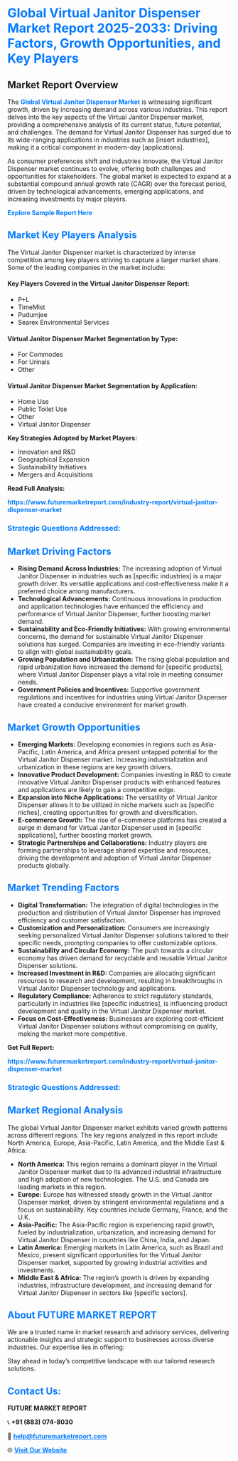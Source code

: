 <h1 style="color: #007BFF;">Global Virtual Janitor Dispenser Market Report 2025-2033: Driving Factors, Growth Opportunities, and Key Players</h1>

<section id="overview">
<h2>Market Report Overview</h2>
<p>The <a href="https://www.futuremarketreport.com/industry-report/virtual-janitor-dispenser-market" style="color: #007BFF; text-decoration: none;"><strong>Global Virtual Janitor Dispenser Market</strong></a> is witnessing significant growth, driven by increasing demand across various industries. This report delves into the key aspects of the Virtual Janitor Dispenser market, providing a comprehensive analysis of its current status, future potential, and challenges. The demand for Virtual Janitor Dispenser has surged due to its wide-ranging applications in industries such as [insert industries], making it a critical component in modern-day [applications].</p>
<p>As consumer preferences shift and industries innovate, the Virtual Janitor Dispenser market continues to evolve, offering both challenges and opportunities for stakeholders. The global market is expected to expand at a substantial compound annual growth rate (CAGR) over the forecast period, driven by technological advancements, emerging applications, and increasing investments by major players.</p>
</section>

<section id="overview">
<p><a href="https://www.futuremarketreport.com/request-sample/reportId=124671" style="color: #007BFF; text-decoration: none;"><strong>Explore Sample Report Here</strong></a></p>
</section>

<section id="key-players">
<h2 style="color: #007BFF;">Market Key Players Analysis</h2>
<p>The Virtual Janitor Dispenser market is characterized by intense competition among key players striving to capture a larger market share. Some of the leading companies in the market include:</p>
<h4>Key Players Covered in the Virtual Janitor Dispenser Report:</h4>
<ul><li>P+L</li><li>TimeMist</li><li>Pudumjee</li><li>Searex Environmental Services</li></ul>
<h4>Virtual Janitor Dispenser Market Segmentation by Type:</h4>
<ul><li>For Commodes</li><li>For Urinals</li><li>Other</li></ul>

<h4>Virtual Janitor Dispenser Market Segmentation by Application:</h4>
<ul><li>Home Use</li><li>Public Toilet Use</li><li>Other</li><li>Virtual Janitor Dispenser</li></ul>
<p><strong>Key Strategies Adopted by Market Players:</strong></p>
<ul>
<li>Innovation and R&D</li>
<li>Geographical Expansion</li>
<li>Sustainability Initiatives</li>
<li>Mergers and Acquisitions</li>
</ul>
</section>

<section>
<p><strong>Read Full Analysis: </strong></p><a href="https://www.futuremarketreport.com/industry-report/virtual-janitor-dispenser-market" style="color: #007BFF; text-decoration: none;"><strong>https://www.futuremarketreport.com/industry-report/virtual-janitor-dispenser-market</strong></a>
<h3 style="color: #007BFF;">Strategic Questions Addressed:</h3>
</section>

<section id="driving-factors">
<h2 style="color: #007BFF;">Market Driving Factors</h2>
<ul>
<li><strong>Rising Demand Across Industries:</strong> The increasing adoption of Virtual Janitor Dispenser in industries such as [specific industries] is a major growth driver. Its versatile applications and cost-effectiveness make it a preferred choice among manufacturers.</li>
<li><strong>Technological Advancements:</strong> Continuous innovations in production and application technologies have enhanced the efficiency and performance of Virtual Janitor Dispenser, further boosting market demand.</li>
<li><strong>Sustainability and Eco-Friendly Initiatives:</strong> With growing environmental concerns, the demand for sustainable Virtual Janitor Dispenser solutions has surged. Companies are investing in eco-friendly variants to align with global sustainability goals.</li>
<li><strong>Growing Population and Urbanization:</strong> The rising global population and rapid urbanization have increased the demand for [specific products], where Virtual Janitor Dispenser plays a vital role in meeting consumer needs.</li>
<li><strong>Government Policies and Incentives:</strong> Supportive government regulations and incentives for industries using Virtual Janitor Dispenser have created a conducive environment for market growth.</li>
</ul>
</section>

<section id="growth-opportunities">
<h2 style="color: #007BFF;">Market Growth Opportunities</h2>
<ul>
<li><strong>Emerging Markets:</strong> Developing economies in regions such as Asia-Pacific, Latin America, and Africa present untapped potential for the Virtual Janitor Dispenser market. Increasing industrialization and urbanization in these regions are key growth drivers.</li>
<li><strong>Innovative Product Development:</strong> Companies investing in R&D to create innovative Virtual Janitor Dispenser products with enhanced features and applications are likely to gain a competitive edge.</li>
<li><strong>Expansion into Niche Applications:</strong> The versatility of Virtual Janitor Dispenser allows it to be utilized in niche markets such as [specific niches], creating opportunities for growth and diversification.</li>
<li><strong>E-commerce Growth:</strong> The rise of e-commerce platforms has created a surge in demand for Virtual Janitor Dispenser used in [specific applications], further boosting market growth.</li>
<li><strong>Strategic Partnerships and Collaborations:</strong> Industry players are forming partnerships to leverage shared expertise and resources, driving the development and adoption of Virtual Janitor Dispenser products globally.</li>
</ul>
</section>

<section id="trending-factors">
<h2 style="color: #007BFF;">Market Trending Factors</h2>
<ul>
<li><strong>Digital Transformation:</strong> The integration of digital technologies in the production and distribution of Virtual Janitor Dispenser has improved efficiency and customer satisfaction.</li>
<li><strong>Customization and Personalization:</strong> Consumers are increasingly seeking personalized Virtual Janitor Dispenser solutions tailored to their specific needs, prompting companies to offer customizable options.</li>
<li><strong>Sustainability and Circular Economy:</strong> The push towards a circular economy has driven demand for recyclable and reusable Virtual Janitor Dispenser solutions.</li>
<li><strong>Increased Investment in R&D:</strong> Companies are allocating significant resources to research and development, resulting in breakthroughs in Virtual Janitor Dispenser technology and applications.</li>
<li><strong>Regulatory Compliance:</strong> Adherence to strict regulatory standards, particularly in industries like [specific industries], is influencing product development and quality in the Virtual Janitor Dispenser market.</li>
<li><strong>Focus on Cost-Effectiveness:</strong> Businesses are exploring cost-efficient Virtual Janitor Dispenser solutions without compromising on quality, making the market more competitive.</li>
</ul>
</section>

<section>
<p><strong>Get Full Report: </strong></p><a href="https://www.futuremarketreport.com/industry-report/virtual-janitor-dispenser-market" style="color: #007BFF; text-decoration: none;"><strong>https://www.futuremarketreport.com/industry-report/virtual-janitor-dispenser-market</strong></a>
<h3 style="color: #007BFF;">Strategic Questions Addressed:</h3>
</section>


<section id="regional-analysis">
<h2 style="color: #007BFF;">Market Regional Analysis</h2>
<p>The global Virtual Janitor Dispenser market exhibits varied growth patterns across different regions. The key regions analyzed in this report include North America, Europe, Asia-Pacific, Latin America, and the Middle East & Africa:</p>
<ul>
<li><strong>North America:</strong> This region remains a dominant player in the Virtual Janitor Dispenser market due to its advanced industrial infrastructure and high adoption of new technologies. The U.S. and Canada are leading markets in this region.</li>
<li><strong>Europe:</strong> Europe has witnessed steady growth in the Virtual Janitor Dispenser market, driven by stringent environmental regulations and a focus on sustainability. Key countries include Germany, France, and the U.K.</li>
<li><strong>Asia-Pacific:</strong> The Asia-Pacific region is experiencing rapid growth, fueled by industrialization, urbanization, and increasing demand for Virtual Janitor Dispenser in countries like China, India, and Japan.</li>
<li><strong>Latin America:</strong> Emerging markets in Latin America, such as Brazil and Mexico, present significant opportunities for the Virtual Janitor Dispenser market, supported by growing industrial activities and investments.</li>
<li><strong>Middle East & Africa:</strong> The region’s growth is driven by expanding industries, infrastructure development, and increasing demand for Virtual Janitor Dispenser in sectors like [specific sectors].</li>
</ul>
</section>

<footer>
<h2 style="color: #007BFF;">About FUTURE MARKET REPORT</h2>
<p>We are a trusted name in market research and advisory services, delivering actionable insights and strategic support to businesses across diverse industries. Our expertise lies in offering:</p>

<p>Stay ahead in today’s competitive landscape with our tailored research solutions.</p>

<h2 style="color: #007BFF;">Contact Us:</h2>
<p><strong>FUTURE MARKET REPORT</strong></p>
<p>📞 <strong>+91 (883) 074-8030</strong></p>
<p>📧 <strong><a href="mailto:help@futuremarketreport.com" style="color: #007BFF;">help@futuremarketreport.com</a></strong></p>
<p>🌐 <strong><a href="https://www.futuremarketreport.com/" style="color: #007BFF;">Visit Our Website</a></strong></p>
</footer>